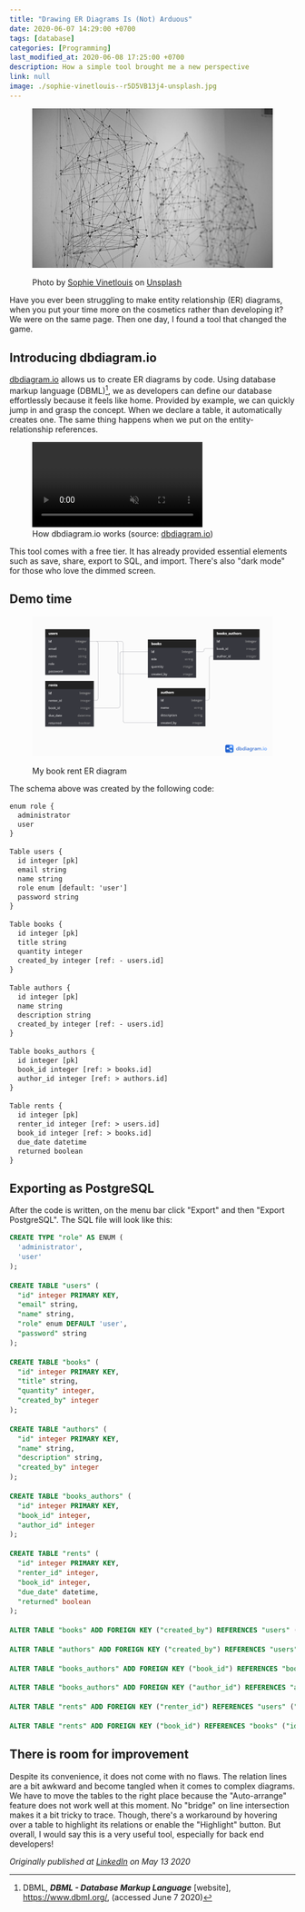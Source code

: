 ```yaml
---
title: "Drawing ER Diagrams Is (Not) Arduous"
date: 2020-06-07 14:29:00 +0700
tags: [database]
categories: [Programming]
last_modified_at: 2020-06-08 17:25:00 +0700
description: How a simple tool brought me a new perspective
link: null
image: ./sophie-vinetlouis--r5D5VB13j4-unsplash.jpg
---
```


<figure>

![Photo by Sophie Vinetlouis on Unsplash](./sophie-vinetlouis--r5D5VB13j4-unsplash.jpg)

  <figcaption>Photo by <a href="https://unsplash.com/@vinetlouispictures" target="_blank" rel="noopener noreferrer">Sophie Vinetlouis</a> on <a href="https://unsplash.com/" target="_blank" rel="noopener noreferrer">Unsplash</a></figcaption>
</figure>

Have you ever been struggling to make entity relationship (ER) diagrams, when you put your time more on the cosmetics rather than developing it? We were on the same page. Then one day, I found a tool that changed the game.

## Introducing dbdiagram.io

[dbdiagram.io](https://dbdiagram.io/home) allows us to create ER diagrams by code. Using database markup language (DBML)[^1], we as developers can define our database effortlessly because it feels like home. Provided by example, we can quickly jump in and grasp the concept. When we declare a table, it automatically creates one. The same thing happens when we put on the entity-relationship references.

<figure>

  <video autoplay loop muted playsinline>
    <source src="dbdiagram-demo.0791273.webm" type="video/webm">
    <source src="dbdiagram-demo.0791273.mp4" type="video/mp4">
  </video>

  <figcaption>How dbdiagram.io works (source: <a href="https://dbdiagram.io/home" target="_blank" rel="noopener noreferrer">dbdiagram.io</a>)</figcaption>
</figure>

This tool comes with a free tier. It has already provided essential elements such as save, share, export to SQL, and import. There's also "dark mode" for those who love the dimmed screen.

## Demo time

<figure>

![Book rent database ER diagram](./book-rent-diagram.png)

  <figcaption>My book rent ER diagram</figcaption>
</figure>

The schema above was created by the following code:

```dbml
enum role {
  administrator
  user
}

Table users {
  id integer [pk]
  email string
  name string
  role enum [default: 'user']
  password string
}

Table books {
  id integer [pk]
  title string
  quantity integer
  created_by integer [ref: - users.id]
}

Table authors {
  id integer [pk]
  name string
  description string
  created_by integer [ref: - users.id]
}

Table books_authors {
  id integer [pk]
  book_id integer [ref: > books.id]
  author_id integer [ref: > authors.id]
}

Table rents {
  id integer [pk]
  renter_id integer [ref: > users.id]
  book_id integer [ref: > books.id]
  due_date datetime
  returned boolean
}
```

## Exporting as PostgreSQL

After the code is written, on the menu bar click "Export" and then "Export PostgreSQL". The SQL file will look like this:

```sql
CREATE TYPE "role" AS ENUM (
  'administrator',
  'user'
);

CREATE TABLE "users" (
  "id" integer PRIMARY KEY,
  "email" string,
  "name" string,
  "role" enum DEFAULT 'user',
  "password" string
);

CREATE TABLE "books" (
  "id" integer PRIMARY KEY,
  "title" string,
  "quantity" integer,
  "created_by" integer
);

CREATE TABLE "authors" (
  "id" integer PRIMARY KEY,
  "name" string,
  "description" string,
  "created_by" integer
);

CREATE TABLE "books_authors" (
  "id" integer PRIMARY KEY,
  "book_id" integer,
  "author_id" integer
);

CREATE TABLE "rents" (
  "id" integer PRIMARY KEY,
  "renter_id" integer,
  "book_id" integer,
  "due_date" datetime,
  "returned" boolean
);

ALTER TABLE "books" ADD FOREIGN KEY ("created_by") REFERENCES "users" ("id");

ALTER TABLE "authors" ADD FOREIGN KEY ("created_by") REFERENCES "users" ("id");

ALTER TABLE "books_authors" ADD FOREIGN KEY ("book_id") REFERENCES "books" ("id");

ALTER TABLE "books_authors" ADD FOREIGN KEY ("author_id") REFERENCES "authors" ("id");

ALTER TABLE "rents" ADD FOREIGN KEY ("renter_id") REFERENCES "users" ("id");

ALTER TABLE "rents" ADD FOREIGN KEY ("book_id") REFERENCES "books" ("id");
```

## There is room for improvement

Despite its convenience, it does not come with no flaws. The relation lines are a bit awkward and become tangled when it comes to complex diagrams. We have to move the tables to the right place because the "Auto-arrange" feature does not work well at this moment. No "bridge" on line intersection makes it a bit tricky to trace. Though, there's a workaround by hovering over a table to highlight its relations or enable the "Highlight" button. But overall, I would say this is a very useful tool, especially for back end developers!

_Originally published at [LinkedIn](https://www.linkedin.com/posts/fitrahtur-rahman_database-schema-sql-activity-6666215807799873536-jXMH) on May 13 2020_

[^1]: DBML, **_DBML - Database Markup Language_** \[website\], https://www.dbml.org/, (accessed June 7 2020)
